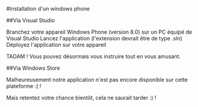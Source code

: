 #Installation d'un windows phone

##Via Visual Studio

Branchez votre appareil Windows Phone (version 8.0) sur un PC équipé de Visual Studio
Lancez l'application (l'extension devrait être de type .sln)
Déployez l'application sur votre appareil

TADAM ! Vous pouvez désormais vous instruire tout en vous amusant.

##Via Windows Store

Malheureusement notre application n'est pas encore disponible sur cette plateforme :( !

Mais retentez votre chance bientôt, cela ne saurait tarder :) !

